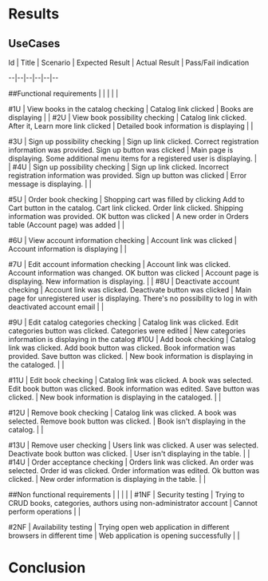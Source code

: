 
# Results

## UseCases

Id  | Title | Scenario | Expected Result | Actual Result | Pass/Fail indication

 --|--|--|--|--|--

##Functional requirements |  |  |  |  | 

#1U | View books in the catalog checking | Catalog link clicked | Books are displaying
  |  |
#2U | View book possibility checking | Catalog link clicked. After it, Learn more link clicked | Detailed book information is displaying  |  |

#3U | Sign up possibility checking | Sign up link clicked. Correct registration information was provided. Sign up button was clicked | Main page is displaying. Some additional menu items for a registered user is displaying.
  |  |
#4U | Sign up possibility checking | Sign up link clicked. Incorrect registration information was provided. Sign up button was clicked | Error message is displaying. |  |

#5U | Order book checking | Shopping cart was filled by clicking Add to Cart button in the catalog. Cart link clicked. Order link clicked. Shipping information was provided. OK button was clicked | A new order in Orders table (Account page) was added |  |

#6U | View account information checking | Account link was clicked | Account information is displaying |  |

#7U | Edit account information checking | Account link was clicked. Account information was changed. OK button was clicked | Account page is displaying. New information is displaying.
 |  |
#8U | Deactivate account checking | Account link was clicked. Deactivate button was clicked | Main page for unregistered user is displaying. There's no possibility to log in with deactivated account email |  |

#9U | Edit catalog categories checking | Catalog link was clicked. Edit categories button was clicked. Categories were edited | New categories information is displaying in the catalog
#10U | Add book checking | Catalog link was clicked. Add book button was clicked. Book information was provided. Save button was clicked. | New book information is displaying in the cataloged. |  |

#11U | Edit book checking | Catalog link was clicked. A book was selected. Edit book button was clicked. Book information was edited. Save button was clicked. | New book information is displaying in the cataloged. |  |

#12U | Remove book checking | Catalog link was clicked. A book was selected. Remove book button was clicked. | Book isn't displaying in the catalog. |  |

#13U | Remove user checking | Users link was clicked. A user was selected. Deactivate book button was clicked. | User isn't displaying in the table.
 |  |
#14U | Order acceptance checking | Orders link was clicked. An order was selected. Order id was clicked. Order information was edited. Ok button was clicked. | New order information is displaying in the table. |  |

##Non functional requirements | | | 
|  |
#1NF | Security testing | Trying to CRUD books, categories, authors using non-administrator account | Cannot perform operations |  |

#2NF | Availability testing | Trying open web application in different browsers in different time | Web application is opening successfully |  |

# Conclusion
